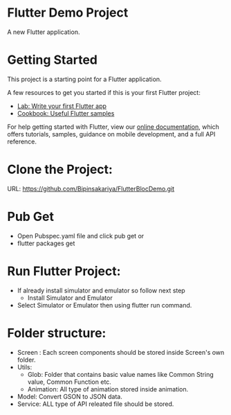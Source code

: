 # Flutter Demo Project

A new Flutter application.

# Getting Started

This project is a starting point for a Flutter application.

A few resources to get you started if this is your first Flutter project:

- [Lab: Write your first Flutter app](https://flutter.dev/docs/get-started/codelab)
- [Cookbook: Useful Flutter samples](https://flutter.dev/docs/cookbook)

For help getting started with Flutter, view our
[online documentation](https://flutter.dev/docs), which offers tutorials,
samples, guidance on mobile development, and a full API reference.


# Clone the Project:
URL: https://github.com/Bipinsakariya/FlutterBlocDemo.git

# Pub Get
- Open Pubspec.yaml file and click pub get
or
- flutter packages get

# Run Flutter Project:
- If already install simulator and emulator so follow next step 
    - Install Simulator and Emulator
- Select Simulator or Emulator then using flutter run command.

# Folder structure:
- Screen : Each screen components should be stored inside Screen's own folder.
- Utils:
    - Glob: Folder that contains basic value names like Common String value, Common Function etc.
    - Animation: All type of animation stored inside animation.
- Model: Convert GSON to JSON data.
- Service: ALL type of API releated file should be stored.




 

